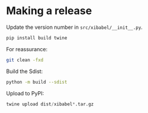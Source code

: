 # Making a release

Update the version number in `src/xibabel/__init__.py`.

```bash
pip install build twine
```

For reassurance:

```bash
git clean -fxd
```

Build the Sdist:

```bash
python -m build --sdist
```

Upload to PyPI:

```python
twine upload dist/xibabel*.tar.gz
```
